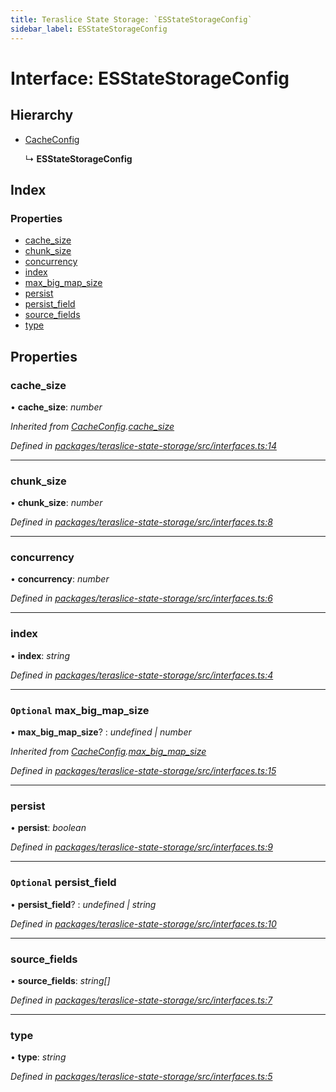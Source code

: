 ```yaml
---
title: Teraslice State Storage: `ESStateStorageConfig`
sidebar_label: ESStateStorageConfig
---
```


# Interface: ESStateStorageConfig

## Hierarchy

* [CacheConfig](cacheconfig.md)

  ↳ **ESStateStorageConfig**

## Index

### Properties

* [cache_size](esstatestorageconfig.md#cache_size)
* [chunk_size](esstatestorageconfig.md#chunk_size)
* [concurrency](esstatestorageconfig.md#concurrency)
* [index](esstatestorageconfig.md#index)
* [max_big_map_size](esstatestorageconfig.md#optional-max_big_map_size)
* [persist](esstatestorageconfig.md#persist)
* [persist_field](esstatestorageconfig.md#optional-persist_field)
* [source_fields](esstatestorageconfig.md#source_fields)
* [type](esstatestorageconfig.md#type)

## Properties

###  cache_size

• **cache_size**: *number*

*Inherited from [CacheConfig](cacheconfig.md).[cache_size](cacheconfig.md#cache_size)*

*Defined in [packages/teraslice-state-storage/src/interfaces.ts:14](https://github.com/terascope/teraslice/blob/f95bb5556/packages/teraslice-state-storage/src/interfaces.ts#L14)*

___

###  chunk_size

• **chunk_size**: *number*

*Defined in [packages/teraslice-state-storage/src/interfaces.ts:8](https://github.com/terascope/teraslice/blob/f95bb5556/packages/teraslice-state-storage/src/interfaces.ts#L8)*

___

###  concurrency

• **concurrency**: *number*

*Defined in [packages/teraslice-state-storage/src/interfaces.ts:6](https://github.com/terascope/teraslice/blob/f95bb5556/packages/teraslice-state-storage/src/interfaces.ts#L6)*

___

###  index

• **index**: *string*

*Defined in [packages/teraslice-state-storage/src/interfaces.ts:4](https://github.com/terascope/teraslice/blob/f95bb5556/packages/teraslice-state-storage/src/interfaces.ts#L4)*

___

### `Optional` max_big_map_size

• **max_big_map_size**? : *undefined | number*

*Inherited from [CacheConfig](cacheconfig.md).[max_big_map_size](cacheconfig.md#optional-max_big_map_size)*

*Defined in [packages/teraslice-state-storage/src/interfaces.ts:15](https://github.com/terascope/teraslice/blob/f95bb5556/packages/teraslice-state-storage/src/interfaces.ts#L15)*

___

###  persist

• **persist**: *boolean*

*Defined in [packages/teraslice-state-storage/src/interfaces.ts:9](https://github.com/terascope/teraslice/blob/f95bb5556/packages/teraslice-state-storage/src/interfaces.ts#L9)*

___

### `Optional` persist_field

• **persist_field**? : *undefined | string*

*Defined in [packages/teraslice-state-storage/src/interfaces.ts:10](https://github.com/terascope/teraslice/blob/f95bb5556/packages/teraslice-state-storage/src/interfaces.ts#L10)*

___

###  source_fields

• **source_fields**: *string[]*

*Defined in [packages/teraslice-state-storage/src/interfaces.ts:7](https://github.com/terascope/teraslice/blob/f95bb5556/packages/teraslice-state-storage/src/interfaces.ts#L7)*

___

###  type

• **type**: *string*

*Defined in [packages/teraslice-state-storage/src/interfaces.ts:5](https://github.com/terascope/teraslice/blob/f95bb5556/packages/teraslice-state-storage/src/interfaces.ts#L5)*
